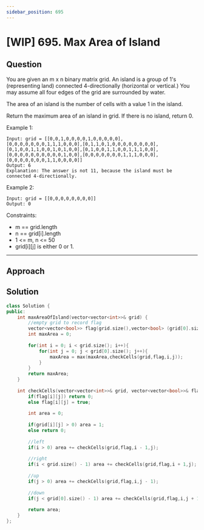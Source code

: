 ```yaml
---
sidebar_position: 695
---
```


# [WIP] 695. Max Area of Island

## Question 
You are given an m x n binary matrix grid. An island is a group of 1's (representing land) connected 4-directionally (horizontal or vertical.) You may assume all four edges of the grid are surrounded by water.

The area of an island is the number of cells with a value 1 in the island.

Return the maximum area of an island in grid. If there is no island, return 0.

Example 1:
```
Input: grid = [[0,0,1,0,0,0,0,1,0,0,0,0,0],[0,0,0,0,0,0,0,1,1,1,0,0,0],[0,1,1,0,1,0,0,0,0,0,0,0,0],[0,1,0,0,1,1,0,0,1,0,1,0,0],[0,1,0,0,1,1,0,0,1,1,1,0,0],[0,0,0,0,0,0,0,0,0,0,1,0,0],[0,0,0,0,0,0,0,1,1,1,0,0,0],[0,0,0,0,0,0,0,1,1,0,0,0,0]]
Output: 6
Explanation: The answer is not 11, because the island must be connected 4-directionally.
```
Example 2:
```
Input: grid = [[0,0,0,0,0,0,0,0]]
Output: 0
```

Constraints:
- m == grid.length
- n == grid[i].length
- 1 <= m, n <= 50
- grid[i][j] is either 0 or 1.

---

## Approach


## Solution

```cpp
class Solution {
public:
    int maxAreaOfIsland(vector<vector<int>>& grid) {
        //empty grid to record flag
        vector<vector<bool>> flag(grid.size(),vector<bool> (grid[0].size()));
        int maxArea = 0;
        
        for(int i = 0; i < grid.size(); i++){
            for(int j = 0; j < grid[0].size(); j++){
                maxArea = max(maxArea,checkCells(grid,flag,i,j));
            }
        }
        return maxArea;
    }
    
    int checkCells(vector<vector<int>>& grid, vector<vector<bool>>& flag,int i, int j){
        if(flag[i][j]) return 0;
        else flag[i][j] = true;
        
        int area = 0;
        
        if(grid[i][j] > 0) area = 1;
        else return 0;
        
        //left
        if(i > 0) area += checkCells(grid,flag,i - 1,j);
        
        //right
        if(i < grid.size() - 1) area += checkCells(grid,flag,i + 1,j);
        
        //up
        if(j > 0) area += checkCells(grid,flag,i,j - 1);
        
        //down
        if(j < grid[0].size() - 1) area += checkCells(grid,flag,i,j + 1);
        
        return area;
    }
};
```